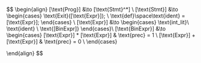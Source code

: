 $$
\begin{align}
[\text{Prog}] &\to [\text{Stmt}^*]
\\
[\text{Stmt}] &\to
\begin{cases}
    \text{Exit}([\text{Expr}]); \\
    \text{def}\space\text{ident} =
    [\text{Expr}];
\end{cases}
\\
[\text{Expr}] &\to
\begin{cases}
    \text{int\_lit}\\
    \text{ident} \\
    \text{[BinExpr]}
\end{cases}\\
[\text{BinExpr}] &\to
\begin{cases}
    [\text{Expr}] * [\text{Expr}]
    & \text{prec} = 1
    \\
    [\text{Expr}] + [\text{Expr}]
    & \text{prec} = 0
    \\
\end{cases}

\end{align}
$$
